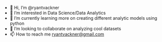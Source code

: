 - 👋 Hi, I’m @ryantvackner
- 👀 I’m interested in Data Science/Data Analytics
- 🌱 I’m currently learning more on creating different analytic models using python
- 💞️ I’m looking to collaborate on analyzing cool datasets
- 📫 How to reach me ryantvackner@gmail.com

<!---
ryantvackner/ryantvackner is a ✨ special ✨ repository because its `README.md` (this file) appears on your GitHub profile.
You can click the Preview link to take a look at your changes.
--->
